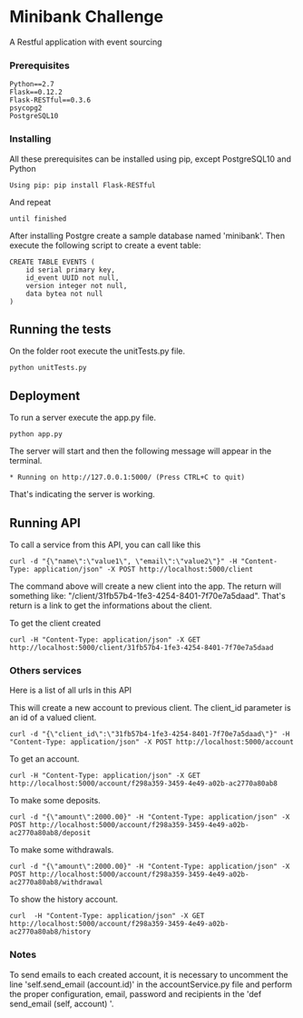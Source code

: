 # Minibank Challenge

A Restful application with event sourcing 


### Prerequisites

```
Python==2.7
Flask==0.12.2
Flask-RESTful==0.3.6
psycopg2
PostgreSQL10 
```

### Installing

All these prerequisites can be installed using pip, except PostgreSQL10 and Python

```
Using pip: pip install Flask-RESTful
```

And repeat

```
until finished
```

After installing Postgre create a sample database named 'minibank'.
Then execute the following script to create a event table:
```
CREATE TABLE EVENTS (
	id serial primary key,
    id_event UUID not null,
    version integer not null,
    data bytea not null
)
```

## Running the tests

On the folder root execute the unitTests.py file.

```
python unitTests.py
```


## Deployment
To run a server execute the app.py file.

```
python app.py
```
The server will start and then the following message will appear in the terminal.

```
* Running on http://127.0.0.1:5000/ (Press CTRL+C to quit)
```

That's indicating the server is working.


## Running API
To call a service from this API, you can call like this

```
curl -d "{\"name\":\"value1\", \"email\":\"value2\"}" -H "Content-Type: application/json" -X POST http://localhost:5000/client
```
The command above will create a new client into the app. The return will something like: "/client/31fb57b4-1fe3-4254-8401-7f70e7a5daad".
That's return is a link to get the informations about the client.

To get the client created
```
curl -H "Content-Type: application/json" -X GET http://localhost:5000/client/31fb57b4-1fe3-4254-8401-7f70e7a5daad
```

### Others services
Here is a list of all urls in this API

This will create a new account to previous client.
The client_id parameter is an id of a valued client.

```
curl -d "{\"client_id\":\"31fb57b4-1fe3-4254-8401-7f70e7a5daad\"}" -H "Content-Type: application/json" -X POST http://localhost:5000/account
```

To get an account.

```
curl -H "Content-Type: application/json" -X GET http://localhost:5000/account/f298a359-3459-4e49-a02b-ac2770a80ab8
```

To make some deposits.

```
curl -d "{\"amount\":2000.00}" -H "Content-Type: application/json" -X POST http://localhost:5000/account/f298a359-3459-4e49-a02b-ac2770a80ab8/deposit
```

To make some withdrawals.

```
curl -d "{\"amount\":2000.00}" -H "Content-Type: application/json" -X POST http://localhost:5000/account/f298a359-3459-4e49-a02b-ac2770a80ab8/withdrawal
```

To show the history account.

```
curl  -H "Content-Type: application/json" -X GET http://localhost:5000/account/f298a359-3459-4e49-a02b-ac2770a80ab8/history
```


### Notes

To send emails to each created account, it is necessary to uncomment the line 'self.send_email (account.id)' in the accountService.py file and perform the proper configuration, email, password and recipients in the 'def send_email (self, account) '.



